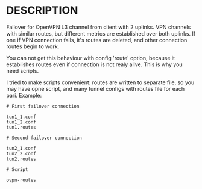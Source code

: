 # DESCRIPTION

Failover for OpenVPN L3 channel from client with 2 uplinks. VPN channels with similar routes, but different metrics are established over both uplinks. If one if VPN connection fails, it's routes are deleted, and other connection routes begin to work.

You can not get this behaviour with config 'route' option, because it establishes routes even if connection is not realy alive. This is why you need scripts.

I tried to make scripts convenient: routes are written to separate file, so you may have opne script, and many tunnel configs with routes file for each pari. Example:

```
# First failover connection

tun1_1.conf
tun1_2.conf
tun1.routes

# Second failover connection

tun2_1.conf
tun2_2.conf
tun2.routes

# Script

ovpn-routes
```
